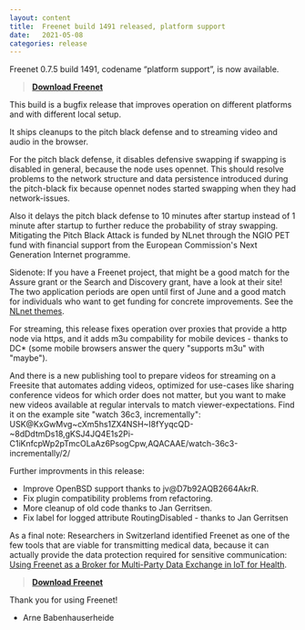 ```yaml
---
layout: content
title:  Freenet build 1491 released, platform support
date:   2021-05-08
categories: release
---
```

Freenet 0.7.5 build 1491, codename “platform support”, is now available.

> **[Download Freenet][download page]**

This build is a bugfix release that improves operation on different platforms and with different local setup.

It ships cleanups to the pitch black defense and to streaming video and audio in the browser.


For the pitch black defense, it disables defensive swapping
if swapping is disabled in general, because the node uses opennet.
This should resolve problems to the network structure and data persistence
introduced during the pitch-black fix because 
opennet nodes started swapping when they had network-issues.

Also it delays the pitch black defense to 10 minutes after startup
instead of 1 minute after startup to further reduce the probability of
stray swapping.  Mitigating the Pitch Black Attack is funded by NLnet
through the NGIO PET fund with financial support from the European
Commission's Next Generation Internet programme.

Sidenote: If you have a Freenet project, that might be a good match
for the Assure grant or the Search and Discovery grant, have a look at
their site! The two application periods are open until first of June
and a good match for individuals who want to get funding for concrete
improvements. See the [NLnet themes](https://nlnet.nl/themes/).


For streaming, this release fixes operation over proxies that provide a http node via https,
and it adds m3u compability for mobile devices - thanks to DC*
(some mobile browsers answer the query "supports m3u" with "maybe").

And there is a new publishing tool to prepare videos for streaming on
a Freesite that automates adding videos, optimized for use-cases like
sharing conference videos for which order does not matter, but you
want to make new videos available at regular intervals to match
viewer-expectations. Find it on the example site "watch 36c3,
incrementally":
USK@KxGwMvg~cXm5hs1ZX4NSH~I8fYyqcQD-~8dDdtmDs18,gKSJ4JQ4E1s2Pi-C1iKnfcpWp2pTmcOLaAz6PsogCpw,AQACAAE/watch-36c3-incrementally/2/


Further improvments in this release:

- Improve OpenBSD support thanks to jv@D7b92AQB2664AkrR.
- Fix plugin compatibility problems from refactoring.
- More cleanup of old code thanks to Jan Gerritsen.
- Fix label for logged attribute RoutingDisabled - thanks to Jan Gerritsen


As a final note: Researchers in Switzerland identified Freenet as one
of the few tools that are viable for transmitting medical data,
because it can actually provide the data protection required for
sensitive communication: [Using Freenet as a Broker for Multi-Party Data Exchange in IoT for Health](https://www.igi-global.com/chapter/using-freenet-as-a-broker-for-multi-party-data-exchange-in-iot-for-health/257911).


> **[Download Freenet][download page]**


Thank you for using Freenet!


- Arne Babenhauserheide


[releasetag1491]: https://github.com/freenet/fred/releases/tag/build01491
[download page]: pages/download.html
[streaming-howto]: https://www.draketo.de/software/stream-over-freenet.html
